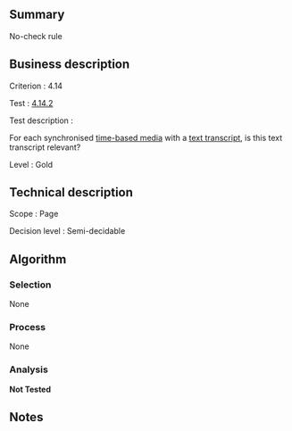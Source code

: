 ## Summary

No-check rule

## Business description

Criterion : 4.14

Test : [4.14.2](http://www.accessiweb.org/index.php/accessiweb-22-english-version.html#test-4-14-2)

Test description :

 For each synchronised [time-based media](http://www.accessiweb.org/index.php/glossary-76.html#mMediaTemp) with a [text transcript](http://www.accessiweb.org/index.php/glossary-76.html#mTranscriptTextuel), is this text transcript relevant? 

Level : Gold 

## Technical description

Scope : Page

Decision level : Semi-decidable

## Algorithm

### Selection

None

### Process

None

### Analysis

**Not Tested**

## Notes


